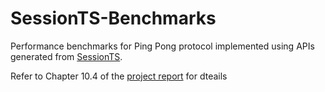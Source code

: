 # SessionTS-Benchmarks

Performance benchmarks for Ping Pong protocol implemented 
using APIs generated from [SessionTS](https://github.com/ansonmiu0214/TypeScript-Multiparty-Sessions).

Refer to Chapter 10.4 of the 
[project report](https://github.com/ansonmiu0214/imperial-meng-computing-thesis/blob/master/report/final_report.pdf) for dteails
